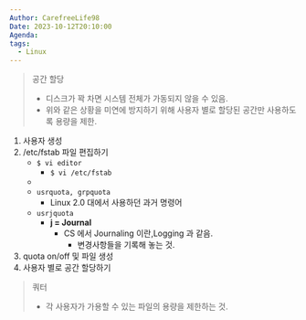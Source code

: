 ```yaml
---
Author: CarefreeLife98
Date: 2023-10-12T20:10:00
Agenda: 
tags:
  - Linux
---
```

> 공간 할당
> - 디스크가 꽉 차면 시스템 전체가 가동되지 않을 수 있음.
> - 위와 같은 상황을 미연에 방지하기 위해 사용자 별로 할당된 공간만 사용하도록 용량을 제한.

1. 사용자 생성
2. /etc/fstab  파일 편집하기
	- `$ vi editor`
		- `$ vi /etc/fstab`
	- 
	- `usrquota, grpquota`
		- Linux 2.0 대에서 사용하던 과거 명령어
	- `usrjquota`
		- **j = Journal**
			- CS 에서 Journaling 이란,Logging 과 같음.
				- 변경사항들을 기록해 놓는 것.
3. quota on/off 및 파일 생성
4. 사용자 별로 공간 할당하기


> 쿼터
> - 각 사용자가 가용할 수 있는 파일의 용량을 제한하는 것.